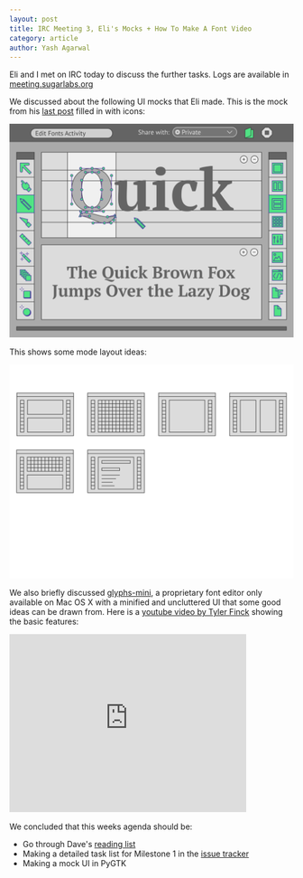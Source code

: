 ```yaml
---
layout: post
title: IRC Meeting 3, Eli's Mocks + How To Make A Font Video
category: article
author: Yash Agarwal
---
```


Eli and I met on IRC today to discuss the further tasks. 
Logs are available in [meeting.sugarlabs.org](http://meeting.sugarlabs.org/sugar-meeting/2016-05-09)

We discussed about the following UI mocks that Eli made. 
This is the mock from his [last post](ui-modes-and-toolsets) filled in with icons:

![Wireframe 01: Basic Icons](files/img/wireframe_concept_01_basic_icons.svg)

This shows some mode layout ideas:

![Wireframe 01: Modes](files/img/wireframe_concept_01_modes.svg)

We also briefly discussed [glyphs-mini](https://glyphsapp.com/glyphs-mini), a proprietary font editor only available on Mac OS X with a minified and uncluttered UI that some good ideas can be drawn from. 
Here is a [youtube video by Tyler Finck](https://www.youtube.com/watch?v=t9SqYnR-u7Y) showing the basic features:

<iframe width="420" height="315" src="https://www.youtube-nocookie.com/embed/t9SqYnR-u7Y" frameborder="0" allowfullscreen></iframe>

We concluded that this weeks agenda should be:

* Go through Dave's [reading list](required-reading)
* Making a detailed task list for Milestone 1 in the [issue tracker](https://github.com/sugarlabs/edit-fonts-activity/milestones)
* Making a mock UI in PyGTK
